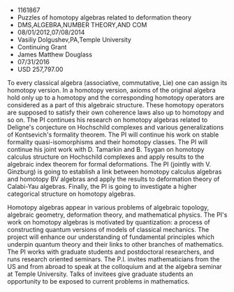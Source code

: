 
* 1161867
* Puzzles of homotopy algebras related to deformation theory
* DMS,ALGEBRA,NUMBER THEORY,AND COM
* 08/01/2012,07/08/2014
* Vasiliy Dolgushev,PA,Temple University
* Continuing Grant
* James Matthew Douglass
* 07/31/2016
* USD 257,797.00

To every classical algebra (associative, commutative, Lie) one can assign its
homotopy version. In a homotopy version, axioms of the original algebra hold
only up to a homotopy and the corresponding homotopy operators are considered as
a part of this algebraic structure. These homotopy operators are supposed to
satisfy their own coherence laws also up to homotopy and so on. The PI continues
his research on homotopy algebras related to Deligne's conjecture on Hochschild
complexes and various generalizations of Kontsevich's formality theorem. The PI
will continue his work on stable formality quasi-isomorphisms and their homotopy
classes. The PI will continue his joint work with D. Tamarkin and B. Tsygan on
homotopy calculus structure on Hochschild complexes and apply results to the
algebraic index theorem for formal deformations. The PI (jointly with V.
Ginzburg) is going to establish a link between homotopy calculus algebras and
homotopy BV algebras and apply the results to deformation theory of Calabi-Yau
algebras. Finally, the PI is going to investigate a higher categorical structure
on homotopy algebras.

Homotopy algebras appear in various problems of algebraic topology, algebraic
geometry, deformation theory, and mathematical physics. The PI's work on
homotopy algebras is motivated by quantization: a process of constructing
quantum versions of models of classical mechanics. The project will enhance our
understanding of fundamental principles which underpin quantum theory and their
links to other branches of mathematics. The PI works with graduate students and
postdoctoral researchers, and runs research oriented seminars. The P.I. invites
mathematicians from the US and from abroad to speak at the colloquium and at the
algebra seminar at Temple University. Talks of invitees give graduate students
an opportunity to be exposed to current problems in mathematics.

